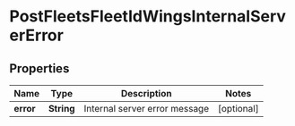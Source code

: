
# PostFleetsFleetIdWingsInternalServerError

## Properties
Name | Type | Description | Notes
------------ | ------------- | ------------- | -------------
**error** | **String** | Internal server error message |  [optional]



